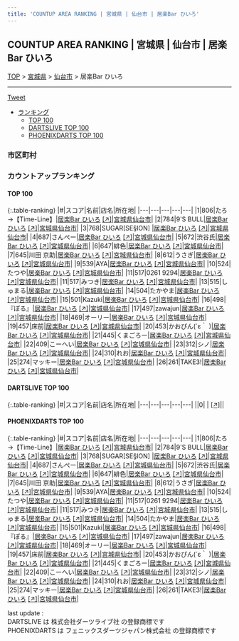 ```yaml
---
title: 'COUNTUP AREA RANKING | 宮城県 | 仙台市 | 居楽Bar ひいろ'
---
```

## COUNTUP AREA RANKING | 宮城県 | 仙台市 | 居楽Bar ひいろ

[TOP](/darts/rank/) > [宮城県](/darts/rank/宮城県/) > [仙台市](/darts/rank/宮城県/仙台市/) > 居楽Bar ひいろ

___

<a href="https://twitter.com/share?ref_src=twsrc%5Etfw" data-text="COUNTUP AREA RANKING | 宮城県仙台市居楽Bar ひいろ" class="twitter-share-button" data-hashtags="DARTSLIVE,PHOENIXDARTS,darts,ダーツ" data-show-count="false">Tweet</a>

* [ランキング](#カウントアップランキング)
    * [TOP 100](#top-100)
    * [DARTSLIVE TOP 100](#dartslive-top-100)
    * [PHOENIXDARTS TOP 100](#phoenixdarts-top-100)

### 市区町村

<ul>

</ul>

### カウントアップランキング

#### TOP 100



{:.table-ranking}
|#|スコア|名前|店名|所在地|
|---|---|---|---|---|
|1|806|<span class="rank-name-pd">たろ→【Time-Line】</span>|<a href="/darts/rank/shops/81807.html">居楽Bar ひいろ</a> <a href="https://vs.phoenixdarts.com/jp/shop/shopDetailInfo/s_81807?s_seq=81807">[↗]</a>|<a href="/darts/rank/宮城県/仙台市">宮城県仙台市</a>|
|2|784|<span class="rank-name-pd">9&#x27;S BULL</span>|<a href="/darts/rank/shops/81807.html">居楽Bar ひいろ</a> <a href="https://vs.phoenixdarts.com/jp/shop/shopDetailInfo/s_81807?s_seq=81807">[↗]</a>|<a href="/darts/rank/宮城県/仙台市">宮城県仙台市</a>|
|3|768|<span class="rank-name-pd">SUGAR[SE§ION]    </span>|<a href="/darts/rank/shops/81807.html">居楽Bar ひいろ</a> <a href="https://vs.phoenixdarts.com/jp/shop/shopDetailInfo/s_81807?s_seq=81807">[↗]</a>|<a href="/darts/rank/宮城県/仙台市">宮城県仙台市</a>|
|4|687|<span class="rank-name-pd">さんぺー</span>|<a href="/darts/rank/shops/81807.html">居楽Bar ひいろ</a> <a href="https://vs.phoenixdarts.com/jp/shop/shopDetailInfo/s_81807?s_seq=81807">[↗]</a>|<a href="/darts/rank/宮城県/仙台市">宮城県仙台市</a>|
|5|672|<span class="rank-name-pd">渋谷氏</span>|<a href="/darts/rank/shops/81807.html">居楽Bar ひいろ</a> <a href="https://vs.phoenixdarts.com/jp/shop/shopDetailInfo/s_81807?s_seq=81807">[↗]</a>|<a href="/darts/rank/宮城県/仙台市">宮城県仙台市</a>|
|6|647|<span class="rank-name-pd">緋色</span>|<a href="/darts/rank/shops/81807.html">居楽Bar ひいろ</a> <a href="https://vs.phoenixdarts.com/jp/shop/shopDetailInfo/s_81807?s_seq=81807">[↗]</a>|<a href="/darts/rank/宮城県/仙台市">宮城県仙台市</a>|
|7|645|<span class="rank-name-pd"><span class="pro-icon-pd"></span>川田 京助</span>|<a href="/darts/rank/shops/81807.html">居楽Bar ひいろ</a> <a href="https://vs.phoenixdarts.com/jp/shop/shopDetailInfo/s_81807?s_seq=81807">[↗]</a>|<a href="/darts/rank/宮城県/仙台市">宮城県仙台市</a>|
|8|612|<span class="rank-name-pd">うさぎ</span>|<a href="/darts/rank/shops/81807.html">居楽Bar ひいろ</a> <a href="https://vs.phoenixdarts.com/jp/shop/shopDetailInfo/s_81807?s_seq=81807">[↗]</a>|<a href="/darts/rank/宮城県/仙台市">宮城県仙台市</a>|
|9|539|<span class="rank-name-pd">AYA</span>|<a href="/darts/rank/shops/81807.html">居楽Bar ひいろ</a> <a href="https://vs.phoenixdarts.com/jp/shop/shopDetailInfo/s_81807?s_seq=81807">[↗]</a>|<a href="/darts/rank/宮城県/仙台市">宮城県仙台市</a>|
|10|524|<span class="rank-name-pd">たつや</span>|<a href="/darts/rank/shops/81807.html">居楽Bar ひいろ</a> <a href="https://vs.phoenixdarts.com/jp/shop/shopDetailInfo/s_81807?s_seq=81807">[↗]</a>|<a href="/darts/rank/宮城県/仙台市">宮城県仙台市</a>|
|11|517|<span class="rank-name-pd">0261 9294</span>|<a href="/darts/rank/shops/81807.html">居楽Bar ひいろ</a> <a href="https://vs.phoenixdarts.com/jp/shop/shopDetailInfo/s_81807?s_seq=81807">[↗]</a>|<a href="/darts/rank/宮城県/仙台市">宮城県仙台市</a>|
|11|517|<span class="rank-name-pd">みつき</span>|<a href="/darts/rank/shops/81807.html">居楽Bar ひいろ</a> <a href="https://vs.phoenixdarts.com/jp/shop/shopDetailInfo/s_81807?s_seq=81807">[↗]</a>|<a href="/darts/rank/宮城県/仙台市">宮城県仙台市</a>|
|13|515|<span class="rank-name-pd">しゅまる</span>|<a href="/darts/rank/shops/81807.html">居楽Bar ひいろ</a> <a href="https://vs.phoenixdarts.com/jp/shop/shopDetailInfo/s_81807?s_seq=81807">[↗]</a>|<a href="/darts/rank/宮城県/仙台市">宮城県仙台市</a>|
|14|504|<span class="rank-name-pd">たかやま</span>|<a href="/darts/rank/shops/81807.html">居楽Bar ひいろ</a> <a href="https://vs.phoenixdarts.com/jp/shop/shopDetailInfo/s_81807?s_seq=81807">[↗]</a>|<a href="/darts/rank/宮城県/仙台市">宮城県仙台市</a>|
|15|501|<span class="rank-name-pd">Kazuki</span>|<a href="/darts/rank/shops/81807.html">居楽Bar ひいろ</a> <a href="https://vs.phoenixdarts.com/jp/shop/shopDetailInfo/s_81807?s_seq=81807">[↗]</a>|<a href="/darts/rank/宮城県/仙台市">宮城県仙台市</a>|
|16|498|<span class="rank-name-pd">『ぽる』</span>|<a href="/darts/rank/shops/81807.html">居楽Bar ひいろ</a> <a href="https://vs.phoenixdarts.com/jp/shop/shopDetailInfo/s_81807?s_seq=81807">[↗]</a>|<a href="/darts/rank/宮城県/仙台市">宮城県仙台市</a>|
|17|497|<span class="rank-name-pd">zawajun</span>|<a href="/darts/rank/shops/81807.html">居楽Bar ひいろ</a> <a href="https://vs.phoenixdarts.com/jp/shop/shopDetailInfo/s_81807?s_seq=81807">[↗]</a>|<a href="/darts/rank/宮城県/仙台市">宮城県仙台市</a>|
|18|469|<span class="rank-name-pd">オーリー</span>|<a href="/darts/rank/shops/81807.html">居楽Bar ひいろ</a> <a href="https://vs.phoenixdarts.com/jp/shop/shopDetailInfo/s_81807?s_seq=81807">[↗]</a>|<a href="/darts/rank/宮城県/仙台市">宮城県仙台市</a>|
|19|457|<span class="rank-name-pd">床前</span>|<a href="/darts/rank/shops/81807.html">居楽Bar ひいろ</a> <a href="https://vs.phoenixdarts.com/jp/shop/shopDetailInfo/s_81807?s_seq=81807">[↗]</a>|<a href="/darts/rank/宮城県/仙台市">宮城県仙台市</a>|
|20|453|<span class="rank-name-pd">かおぴん(´ε｀ )</span>|<a href="/darts/rank/shops/81807.html">居楽Bar ひいろ</a> <a href="https://vs.phoenixdarts.com/jp/shop/shopDetailInfo/s_81807?s_seq=81807">[↗]</a>|<a href="/darts/rank/宮城県/仙台市">宮城県仙台市</a>|
|21|445|<span class="rank-name-pd">くまごろー</span>|<a href="/darts/rank/shops/81807.html">居楽Bar ひいろ</a> <a href="https://vs.phoenixdarts.com/jp/shop/shopDetailInfo/s_81807?s_seq=81807">[↗]</a>|<a href="/darts/rank/宮城県/仙台市">宮城県仙台市</a>|
|22|409|<span class="rank-name-pd">こーへい</span>|<a href="/darts/rank/shops/81807.html">居楽Bar ひいろ</a> <a href="https://vs.phoenixdarts.com/jp/shop/shopDetailInfo/s_81807?s_seq=81807">[↗]</a>|<a href="/darts/rank/宮城県/仙台市">宮城県仙台市</a>|
|23|312|<span class="rank-name-pd">シノ</span>|<a href="/darts/rank/shops/81807.html">居楽Bar ひいろ</a> <a href="https://vs.phoenixdarts.com/jp/shop/shopDetailInfo/s_81807?s_seq=81807">[↗]</a>|<a href="/darts/rank/宮城県/仙台市">宮城県仙台市</a>|
|24|310|<span class="rank-name-pd">れお</span>|<a href="/darts/rank/shops/81807.html">居楽Bar ひいろ</a> <a href="https://vs.phoenixdarts.com/jp/shop/shopDetailInfo/s_81807?s_seq=81807">[↗]</a>|<a href="/darts/rank/宮城県/仙台市">宮城県仙台市</a>|
|25|274|<span class="rank-name-pd">マッキー</span>|<a href="/darts/rank/shops/81807.html">居楽Bar ひいろ</a> <a href="https://vs.phoenixdarts.com/jp/shop/shopDetailInfo/s_81807?s_seq=81807">[↗]</a>|<a href="/darts/rank/宮城県/仙台市">宮城県仙台市</a>|
|26|261|<span class="rank-name-pd">TAKE3!</span>|<a href="/darts/rank/shops/81807.html">居楽Bar ひいろ</a> <a href="https://vs.phoenixdarts.com/jp/shop/shopDetailInfo/s_81807?s_seq=81807">[↗]</a>|<a href="/darts/rank/宮城県/仙台市">宮城県仙台市</a>|


#### DARTSLIVE TOP 100



{:.table-ranking}
|#|スコア|名前|店名|所在地|
|---|---|---|---|---|
||0|<span class="rank-name-dl"> </span>|<a href="/darts/rank/shops/.html"></a> <a href="">[↗]</a>|<a href="/darts/rank//"></a>|


#### PHOENIXDARTS TOP 100



{:.table-ranking}
|#|スコア|名前|店名|所在地|
|---|---|---|---|---|
|1|806|<span class="rank-name-pd">たろ→【Time-Line】</span>|<a href="/darts/rank/shops/81807.html">居楽Bar ひいろ</a> <a href="https://vs.phoenixdarts.com/jp/shop/shopDetailInfo/s_81807?s_seq=81807">[↗]</a>|<a href="/darts/rank/宮城県/仙台市">宮城県仙台市</a>|
|2|784|<span class="rank-name-pd">9&#x27;S BULL</span>|<a href="/darts/rank/shops/81807.html">居楽Bar ひいろ</a> <a href="https://vs.phoenixdarts.com/jp/shop/shopDetailInfo/s_81807?s_seq=81807">[↗]</a>|<a href="/darts/rank/宮城県/仙台市">宮城県仙台市</a>|
|3|768|<span class="rank-name-pd">SUGAR[SE§ION]    </span>|<a href="/darts/rank/shops/81807.html">居楽Bar ひいろ</a> <a href="https://vs.phoenixdarts.com/jp/shop/shopDetailInfo/s_81807?s_seq=81807">[↗]</a>|<a href="/darts/rank/宮城県/仙台市">宮城県仙台市</a>|
|4|687|<span class="rank-name-pd">さんぺー</span>|<a href="/darts/rank/shops/81807.html">居楽Bar ひいろ</a> <a href="https://vs.phoenixdarts.com/jp/shop/shopDetailInfo/s_81807?s_seq=81807">[↗]</a>|<a href="/darts/rank/宮城県/仙台市">宮城県仙台市</a>|
|5|672|<span class="rank-name-pd">渋谷氏</span>|<a href="/darts/rank/shops/81807.html">居楽Bar ひいろ</a> <a href="https://vs.phoenixdarts.com/jp/shop/shopDetailInfo/s_81807?s_seq=81807">[↗]</a>|<a href="/darts/rank/宮城県/仙台市">宮城県仙台市</a>|
|6|647|<span class="rank-name-pd">緋色</span>|<a href="/darts/rank/shops/81807.html">居楽Bar ひいろ</a> <a href="https://vs.phoenixdarts.com/jp/shop/shopDetailInfo/s_81807?s_seq=81807">[↗]</a>|<a href="/darts/rank/宮城県/仙台市">宮城県仙台市</a>|
|7|645|<span class="rank-name-pd"><span class="pro-icon-pd"></span>川田 京助</span>|<a href="/darts/rank/shops/81807.html">居楽Bar ひいろ</a> <a href="https://vs.phoenixdarts.com/jp/shop/shopDetailInfo/s_81807?s_seq=81807">[↗]</a>|<a href="/darts/rank/宮城県/仙台市">宮城県仙台市</a>|
|8|612|<span class="rank-name-pd">うさぎ</span>|<a href="/darts/rank/shops/81807.html">居楽Bar ひいろ</a> <a href="https://vs.phoenixdarts.com/jp/shop/shopDetailInfo/s_81807?s_seq=81807">[↗]</a>|<a href="/darts/rank/宮城県/仙台市">宮城県仙台市</a>|
|9|539|<span class="rank-name-pd">AYA</span>|<a href="/darts/rank/shops/81807.html">居楽Bar ひいろ</a> <a href="https://vs.phoenixdarts.com/jp/shop/shopDetailInfo/s_81807?s_seq=81807">[↗]</a>|<a href="/darts/rank/宮城県/仙台市">宮城県仙台市</a>|
|10|524|<span class="rank-name-pd">たつや</span>|<a href="/darts/rank/shops/81807.html">居楽Bar ひいろ</a> <a href="https://vs.phoenixdarts.com/jp/shop/shopDetailInfo/s_81807?s_seq=81807">[↗]</a>|<a href="/darts/rank/宮城県/仙台市">宮城県仙台市</a>|
|11|517|<span class="rank-name-pd">0261 9294</span>|<a href="/darts/rank/shops/81807.html">居楽Bar ひいろ</a> <a href="https://vs.phoenixdarts.com/jp/shop/shopDetailInfo/s_81807?s_seq=81807">[↗]</a>|<a href="/darts/rank/宮城県/仙台市">宮城県仙台市</a>|
|11|517|<span class="rank-name-pd">みつき</span>|<a href="/darts/rank/shops/81807.html">居楽Bar ひいろ</a> <a href="https://vs.phoenixdarts.com/jp/shop/shopDetailInfo/s_81807?s_seq=81807">[↗]</a>|<a href="/darts/rank/宮城県/仙台市">宮城県仙台市</a>|
|13|515|<span class="rank-name-pd">しゅまる</span>|<a href="/darts/rank/shops/81807.html">居楽Bar ひいろ</a> <a href="https://vs.phoenixdarts.com/jp/shop/shopDetailInfo/s_81807?s_seq=81807">[↗]</a>|<a href="/darts/rank/宮城県/仙台市">宮城県仙台市</a>|
|14|504|<span class="rank-name-pd">たかやま</span>|<a href="/darts/rank/shops/81807.html">居楽Bar ひいろ</a> <a href="https://vs.phoenixdarts.com/jp/shop/shopDetailInfo/s_81807?s_seq=81807">[↗]</a>|<a href="/darts/rank/宮城県/仙台市">宮城県仙台市</a>|
|15|501|<span class="rank-name-pd">Kazuki</span>|<a href="/darts/rank/shops/81807.html">居楽Bar ひいろ</a> <a href="https://vs.phoenixdarts.com/jp/shop/shopDetailInfo/s_81807?s_seq=81807">[↗]</a>|<a href="/darts/rank/宮城県/仙台市">宮城県仙台市</a>|
|16|498|<span class="rank-name-pd">『ぽる』</span>|<a href="/darts/rank/shops/81807.html">居楽Bar ひいろ</a> <a href="https://vs.phoenixdarts.com/jp/shop/shopDetailInfo/s_81807?s_seq=81807">[↗]</a>|<a href="/darts/rank/宮城県/仙台市">宮城県仙台市</a>|
|17|497|<span class="rank-name-pd">zawajun</span>|<a href="/darts/rank/shops/81807.html">居楽Bar ひいろ</a> <a href="https://vs.phoenixdarts.com/jp/shop/shopDetailInfo/s_81807?s_seq=81807">[↗]</a>|<a href="/darts/rank/宮城県/仙台市">宮城県仙台市</a>|
|18|469|<span class="rank-name-pd">オーリー</span>|<a href="/darts/rank/shops/81807.html">居楽Bar ひいろ</a> <a href="https://vs.phoenixdarts.com/jp/shop/shopDetailInfo/s_81807?s_seq=81807">[↗]</a>|<a href="/darts/rank/宮城県/仙台市">宮城県仙台市</a>|
|19|457|<span class="rank-name-pd">床前</span>|<a href="/darts/rank/shops/81807.html">居楽Bar ひいろ</a> <a href="https://vs.phoenixdarts.com/jp/shop/shopDetailInfo/s_81807?s_seq=81807">[↗]</a>|<a href="/darts/rank/宮城県/仙台市">宮城県仙台市</a>|
|20|453|<span class="rank-name-pd">かおぴん(´ε｀ )</span>|<a href="/darts/rank/shops/81807.html">居楽Bar ひいろ</a> <a href="https://vs.phoenixdarts.com/jp/shop/shopDetailInfo/s_81807?s_seq=81807">[↗]</a>|<a href="/darts/rank/宮城県/仙台市">宮城県仙台市</a>|
|21|445|<span class="rank-name-pd">くまごろー</span>|<a href="/darts/rank/shops/81807.html">居楽Bar ひいろ</a> <a href="https://vs.phoenixdarts.com/jp/shop/shopDetailInfo/s_81807?s_seq=81807">[↗]</a>|<a href="/darts/rank/宮城県/仙台市">宮城県仙台市</a>|
|22|409|<span class="rank-name-pd">こーへい</span>|<a href="/darts/rank/shops/81807.html">居楽Bar ひいろ</a> <a href="https://vs.phoenixdarts.com/jp/shop/shopDetailInfo/s_81807?s_seq=81807">[↗]</a>|<a href="/darts/rank/宮城県/仙台市">宮城県仙台市</a>|
|23|312|<span class="rank-name-pd">シノ</span>|<a href="/darts/rank/shops/81807.html">居楽Bar ひいろ</a> <a href="https://vs.phoenixdarts.com/jp/shop/shopDetailInfo/s_81807?s_seq=81807">[↗]</a>|<a href="/darts/rank/宮城県/仙台市">宮城県仙台市</a>|
|24|310|<span class="rank-name-pd">れお</span>|<a href="/darts/rank/shops/81807.html">居楽Bar ひいろ</a> <a href="https://vs.phoenixdarts.com/jp/shop/shopDetailInfo/s_81807?s_seq=81807">[↗]</a>|<a href="/darts/rank/宮城県/仙台市">宮城県仙台市</a>|
|25|274|<span class="rank-name-pd">マッキー</span>|<a href="/darts/rank/shops/81807.html">居楽Bar ひいろ</a> <a href="https://vs.phoenixdarts.com/jp/shop/shopDetailInfo/s_81807?s_seq=81807">[↗]</a>|<a href="/darts/rank/宮城県/仙台市">宮城県仙台市</a>|
|26|261|<span class="rank-name-pd">TAKE3!</span>|<a href="/darts/rank/shops/81807.html">居楽Bar ひいろ</a> <a href="https://vs.phoenixdarts.com/jp/shop/shopDetailInfo/s_81807?s_seq=81807">[↗]</a>|<a href="/darts/rank/宮城県/仙台市">宮城県仙台市</a>|


<div class="footer border-top border-gray-light mt-5 pt-3 text-right text-gray">
    last update : <span style="font-weight: italic" id="foot_last_modified"></span><br />
    DARTSLIVE は 株式会社ダーツライブ社 の登録商標です<br />
    PHOENIXDARTS は フェニックスダーツジャパン株式会社 の登録商標です<br />
</div>

<script src="https://cdnjs.cloudflare.com/ajax/libs/jquery.tablesorter/2.31.3/js/jquery.tablesorter.min.js" integrity="sha512-qzgd5cYSZcosqpzpn7zF2ZId8f/8CHmFKZ8j7mU4OUXTNRd5g+ZHBPsgKEwoqxCtdQvExE5LprwwPAgoicguNg==" crossorigin="anonymous" referrerpolicy="no-referrer"></script>
<link rel="stylesheet" href="https://cdnjs.cloudflare.com/ajax/libs/jquery.tablesorter/2.31.3/css/theme.default.min.css" integrity="sha512-wghhOJkjQX0Lh3NSWvNKeZ0ZpNn+SPVXX1Qyc9OCaogADktxrBiBdKGDoqVUOyhStvMBmJQ8ZdMHiR3wuEq8+w==" crossorigin="anonymous" referrerpolicy="no-referrer" />
<script>
$(function() {
    $(".table-ranking").tablesorter({sortList:[[0, 0]]});
    $("#foot_last_modified").text(formatDate(new Date(document.lastModified), 'yyyy-MM-dd HH:mm:ss'));
});
</script>

<script async src="https://platform.twitter.com/widgets.js" charset="utf-8"></script>